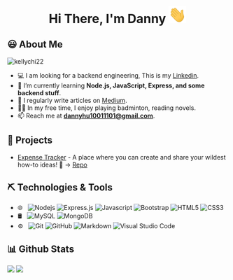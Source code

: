 <h1  align="Center"> Hi There, I'm Danny <img  src="https://raw.githubusercontent.com/ABSphreak/ABSphreak/master/gifs/Hi.gif"  width="40px"  />  </h1>

## 😃 About Me

<p align="left"> <img src="https://komarev.com/ghpvc/?username=DannyHucc&label=Profile%20views&color=0e75b6&style=flat" alt="kellychi22" /> </p>

- 💻 I am looking for a backend engineering, This is my [Linkedin](https://www.linkedin.com/in/danny-hu-7757b8259/).
- 🌱 I’m currently learning **Node.js, JavaScript, Express, and some backend stuff**.
- 📝 I regularly write articles on [Medium](https://medium.com/@danny_hu).
- 🚴‍♂️ In my free time, I enjoy playing badminton, reading novels.
- 📫 Reach me at **dannyhu10011101@gmail.com**.

## 📂 Projects

- [Expense Tracker](https://my-expense-tracker.fly.dev/users/login) - A place where you can create and share your wildest how-to ideas! 🤯 → [Repo](https://github.com/DannyHucc/expense-tracker)

## ⛏ Technologies & Tools

- 🌐 &nbsp;
  ![Nodejs](https://img.shields.io/badge/Node.js-339933?style=for-the-badge&logo=node.js&logoColor=white)
  ![Express.js](https://img.shields.io/badge/express.js-000000?style=for-the-badge&logo=express&logoColor=white)
  ![Javascript](https://img.shields.io/badge/JavaScript-F7DF1E?style=for-the-badge&logo=javascript&logoColor=black)
  ![Bootstrap](https://img.shields.io/badge/Bootstrap-7952B3?style=for-the-badge&logo=bootstrap&logoColor=white)
  ![HTML5](https://img.shields.io/badge/html5-E34F26?style=for-the-badge&logo=html5&logoColor=white)
  ![CSS3](https://img.shields.io/badge/css3-1572B6?style=for-the-badge&logo=css3&logoColor=white)
- 🛢 &nbsp;
  ![MySQL](https://img.shields.io/badge/MySQL-4479A1?style=for-the-badge&logo=mysql&logoColor=white)
  ![MongoDB](https://img.shields.io/badge/mongodb-47A248?style=for-the-badge&logo=mongodb&logoColor=white)
- ⚙️ &nbsp;
  ![Git](https://img.shields.io/badge/GIT-F05032?style=for-the-badge&logo=git&logoColor=white)
  ![GitHub](https://img.shields.io/badge/GitHub-181717?style=for-the-badge&logo=github&logoColor=white)
  ![Markdown](https://img.shields.io/badge/Markdown-000000?style=for-the-badge&logo=markdown&logoColor=white)
  ![Visual Studio Code](https://img.shields.io/badge/Visual%20Studio%20Code-007ACC?style=for-the-badge&logo=visual-studio-code&logoColor=white)

 ## 📊 Github Stats

<p>
  <img height="140px" src="https://github-readme-stats.vercel.app/api?username=DannyHucc&show_icons=true&theme=tokyonight&hide=contribs,prs" />
  <img height="140px" src="https://github-readme-stats.vercel.app/api/top-langs/?username=DannyHucc&layout=compact&theme=tokyonight" />
</p>
